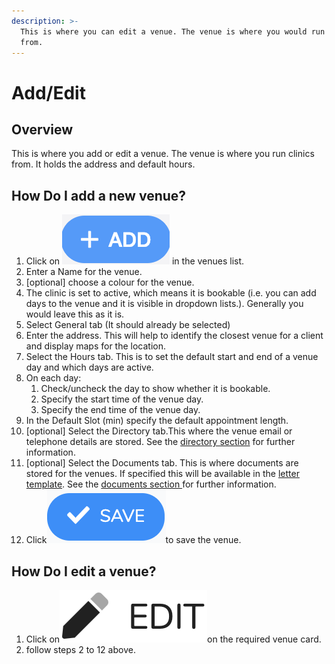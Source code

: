 ```yaml
---
description: >-
  This is where you can edit a venue. The venue is where you would run a clinic
  from.
---
```


# Add/Edit

## Overview

This is where you add or edit a venue. The venue is where you run clinics from. It holds the address and default hours.

## How Do I add a new venue?

1. Click on ![](../../.gitbook/assets/screenshot-2019-01-23-at-13.22.51.png) in the venues list.
2. Enter a Name for the venue.
3. \[optional\] choose a colour for the venue.
4. The clinic is set to active, which means it is bookable \(i.e. you can add days to the venue and it is visible in dropdown lists.\). Generally you would leave this as it is.
5. Select General tab \(It should already be selected\)
6. Enter the address. This will help to identify the closest venue for a client and display maps for the location.
7. Select the Hours tab. This is to set the default start and end of a venue day and which days are active.
8. On each day:
   1. Check/uncheck the day to show whether it is bookable.
   2. Specify the start time of the venue day.
   3. Specify the end time of the venue day.
9. In the Default Slot \(min\) specify the default appointment length. 
10. \[optional\] Select the Directory tab.This where the venue email or telephone details are stored. See the [directory section](../../misc./directory.md) for further information.
11. \[optional\] Select the Documents tab. This is where documents are stored for the venues. If specified this will be available in the [letter template](../overview/letter-templates.md). See the [documents section ](../../misc./documents.md)for further information.
12. Click![](../../.gitbook/assets/screenshot-2020-01-31-at-10.47.16.png)to save the venue.

## How Do I edit a venue?

1. Click on![](../../.gitbook/assets/docs_edit01.png)on the required venue card.
2. follow steps  2 to 12 above.

